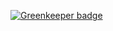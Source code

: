 
[![Greenkeeper badge](https://badges.greenkeeper.io/pierreericgarcia/keepr.svg)](https://greenkeeper.io/)
